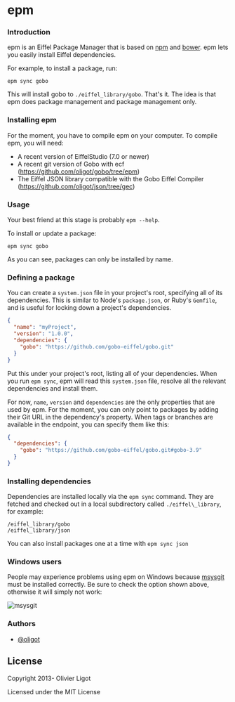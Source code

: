 epm
===

### Introduction

epm is an Eiffel Package Manager that is based on [npm](http://npmjs.org/) and [bower](http://twitter.github.com/bower/).
epm lets you easily install Eiffel dependencies.

For example, to install a package, run:

    epm sync gobo

This will install gobo to `./eiffel_library/gobo`.
That's it.
The idea is that epm does package management and package management only.

### Installing epm

For the moment, you have to compile epm on your computer.
To compile epm, you will need:
* A recent version of EiffelStudio (7.0 or newer)
* A recent git version of Gobo with ecf (https://github.com/oligot/gobo/tree/epm)
* The Eiffel JSON library compatible with the Gobo Eiffel Compiler (https://github.com/oligot/json/tree/gec)

### Usage

Your best friend at this stage is probably `epm --help`.

To install or update a package:

    epm sync gobo

As you can see, packages can only be installed by name.

### Defining a package

You can create a `system.json` file in your project's root, specifying all of its dependencies.
This is similar to Node's `package.json`, or Ruby's `Gemfile`, and is useful for locking down a project's dependencies.

```json
{
  "name": "myProject",
  "version": "1.0.0",
  "dependencies": {
    "gobo": "https://github.com/gobo-eiffel/gobo.git"
  }
}
```

Put this under your project's root, listing all of your dependencies.
When you run `epm sync`, epm will read this `system.json` file, resolve all the relevant dependencies and install them.

For now, `name`, `version` and `dependencies` are the only properties that are used by epm.
For the moment, you can only point to packages by adding their Git URL in the dependency's property.
When tags or branches are available in the endpoint, you can specify them like this:

```json
{
  "dependencies": {
    "gobo": "https://github.com/gobo-eiffel/gobo.git#gobo-3.9"
  }
}
```

### Installing dependencies

Dependencies are installed locally via the `epm sync` command.
They are fetched and checked out in a local subdirectory called `./eiffel\_library`, for example:


```
/eiffel_library/gobo
/eiffel_library/json
```

You can also install packages one at a time with `epm sync json`

### Windows users

People may experience problems using epm on Windows because [msysgit](http://code.google.com/p/msysgit/) must be installed correctly.
Be sure to check the option shown above, otherwise it will simply not work:

![msysgit](http://f.cl.ly/items/2V2O3i1p3R2F1r2v0a12/mysgit.png)

### Authors

+ [@oligot](http://github.com/oligot)

## License

Copyright 2013- Olivier Ligot

Licensed under the MIT License
